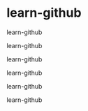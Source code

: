 # learn-github

learn-github

learn-github

learn-github

learn-github

learn-github

learn-github

